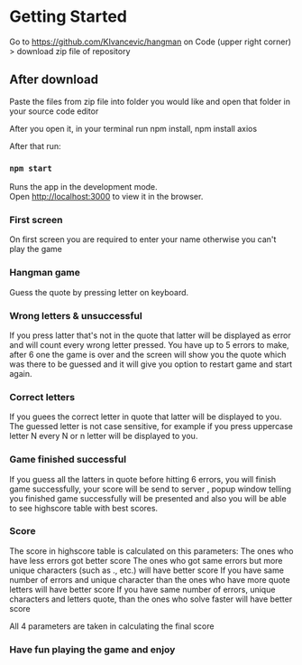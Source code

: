 # Getting Started 

Go to https://github.com/KIvancevic/hangman on Code (upper right corner) > download zip file of repository

## After download

Paste the files from zip file into folder you would like and open that folder in your source code editor

After you open it, in your terminal run npm install, npm install axios 

After that run:

### `npm start`

Runs the app in the development mode.\
Open [http://localhost:3000](http://localhost:3000) to view it in the browser.

### First screen

On first screen you are required to enter your name otherwise you can't play the game

### Hangman game

Guess the quote by pressing letter on keyboard.

### Wrong letters & unsuccessful

If you press latter that's not in the quote that latter will be displayed as error and will count every wrong letter pressed.
You have up to 5 errors to make, after 6 one the game is over and the screen will show you the quote which was there to be guessed
and it will give you option to restart game and start again.

### Correct letters

If you guees the correct letter in quote that latter will be displayed to you. The guessed letter is not case sensitive,
for example if you press uppercase letter N every N or n letter will be displayed to you.

### Game finished successful

If you guess all the latters in quote before hitting 6 errors, you will finish game successfully, your score will be send to server
, popup window telling you finished game successfully will be presented and also you will be able to see highscore table with best scores.

### Score

The score in highscore table is calculated on this parameters:
The ones who have less errors got better score
The ones who got same errors but more unique characters (such as ., etc.) will have better score
If you have same number of errors and unique character than the ones who have more quote letters will have better score
If you have same number of errors, unique characters and letters quote, than the ones who solve faster will have better score

All 4 parameters are taken in calculating the final score

### Have fun playing the game and enjoy
